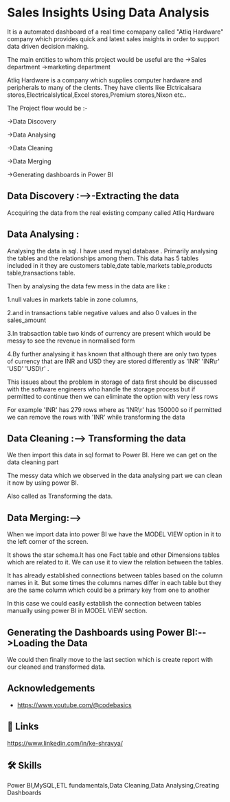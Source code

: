 
# Sales Insights Using Data Analysis

It is a automated dashboard of a real time comapany called "Atliq Hardware" company which provides quick and latest sales insights in order to support data driven decision making.

The main entities to whom this project would be useful are the
->Sales department
->marketing department

Atliq Hardware is a company which supplies computer hardware and peripherals to many of the clents. They have clients like Elctricalsara stores,Electricalslytical,Excel stores,Premium stores,Nixon etc..

The Project flow would be :-

->Data Discovery

->Data Analysing

->Data Cleaning

->Data Merging

->Generating dashboards in Power BI

Data Discovery :-->-Extracting the data
-

Accquiring the data from the real existing company called Atliq Hardware

Data Analysing :
-
Analysing the data in sql. I have used mysql database . 
Primarily analysing the tables and the relationships among them.
This data has 5 tables included in it they are customers table,date table,markets table,products table,transactions table.

Then by analysing the data few mess in the data are like :

1.null values in markets table in zone columns,

2.and in transactions table negative values and also 0 values in the sales_amount 

3.In trabsaction table two kinds of currency are present which would be messy to see the revenue in normalised form 

4.By further analysing it has known that although there are only two types of currency that are INR and USD they are stored differently as 'INR' 'INR\r' 'USD' 'USD\r' . 

This issues about the problem in storage of data first should be discussed with the software engineers who handle the storage process but if permitted to continue then we can eliminate the option with very less rows 

For example 'INR' has 279 rows where as 'INR\r' has 150000 so if permitted we can remove the rows with 'INR' while transforming the data


Data Cleaning :--> Transforming the data
-
We then import this data in sql format to Power BI. Here we can get on the data cleaning part

The messy data which we observed in the data analysing part we can clean it now by using power BI.

Also called as Transforming the data.

Data Merging:-->
-
When we import data into power BI we have the MODEL VIEW option in it to the left corner of the screen.

It shows the star schema.It has one Fact table and other Dimensions tables which are related to it. We can use it to view the relation between the tables. 

It has already established connections between tables based on the column names in it. But some times the columns names differ in each table but they are the same column which could be a primary key from one to another

In this case we could easily establish the connection between tables manually using power BI in MODEL VIEW section.

Generating the Dashboards using Power BI:-->Loading the Data
-
We could then finally move to the last section which is create report with our cleaned and transformed data.










## Acknowledgements

 - https://www.youtube.com/@codebasics

## 🔗 Links
https://www.linkedin.com/in/ke-shravya/


## 🛠 Skills
Power BI,MySQL,ETL fundamentals,Data Cleaning,Data Analysing,Creating Dashboards

